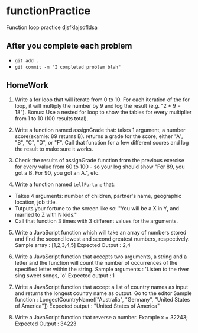 # functionPractice
Function loop practice
djsfklajsdfldsa

## After you complete each problem
- `git add .`
- `git commit -m "I completed problem blah"`



## HomeWork

1.  Write a for loop that will iterate from 0 to 10. For each iteration of the for loop, it will multiply the number by 9 and log the result (e.g. "2 * 9 = 18").
Bonus: Use a nested for loop to show the tables for every multiplier from 1 to 10 (100 results total).

2.  Write a function named assignGrade that:
takes 1 argument, a number score(examle: 89 returns B).
returns a grade for the score, either "A", "B", "C", "D", or "F".
Call that function for a few different scores and log the result to make sure it works.

3.  Check the results of assignGrade function from the previous exercise for every value from 60 to 100 - so your log should show "For 89, you got a B. For 90, you got an A.", etc. 

4. Write a function named `tellFortune` that:

- Takes 4 arguments: number of children, partner's name, geographic location, job title.
- Tutputs your fortune to the screen like so: "You will be a X in Y, and married to Z with N kids."
- Call that function 3 times with 3 different values for the arguments.

5. Write a JavaScript function which will take an array of numbers stored and find the second lowest and second greatest numbers, respectively. 
Sample array : [1,2,3,4,5]
Expected Output : 2,4 

6. Write a JavaScript function that accepts two arguments, a string and a letter and the function will count the number of occurrences of the specified letter within the string. 
Sample arguments : 'Listen to the river sing sweet songs, 'o' 
Expected output : 1 

7.  Write a JavaScript function that accept a list of country names as input and returns the longest country name as output. Go to the editor 
Sample function : LongestCountryName(["Australia", "Germany", "United States of America"])
Expected output : "United States of America"

8.  Write a JavaScript function that reverse a number. 
Example x = 32243;
Expected Output : 34223 


